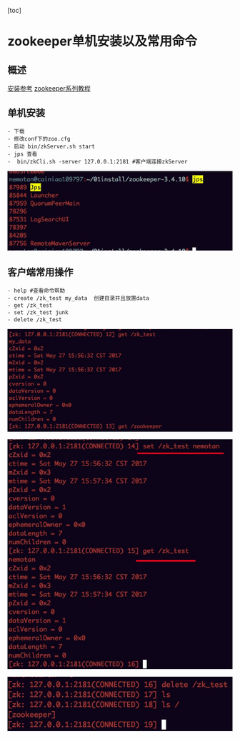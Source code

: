 [toc]

# zookeeper单机安装以及常用命令
## 概述
[安装参考](https://zookeeper.apache.org/doc/r3.4.10/zookeeperStarted.html)
[zookeeper系列教程](http://www.cnblogs.com/ggjucheng/p/3352591.html)
## 单机安装

	
	- 下载
	- 修改conf下的zoo.cfg
	- 启动 bin/zkServer.sh start
	- jps 查看
	-  bin/zkCli.sh -server 127.0.0.1:2181 #客户端连接zkServer

![](media/14958719443404.jpg)

## 客户端常用操作
	
	- help #查看命令帮助
	- create /zk_test my_data  创建目录并且放置data
	- get /zk_test
	- set /zk_test junk
	- delete /zk_test


![](media/14958718385360.jpg)

![](media/14958718774370.jpg)

![](media/14958719073958.jpg)



